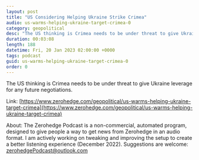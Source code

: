 ```yaml
---
layout: post
title: "US Considering Helping Ukraine Strike Crimea"
audio: us-warms-helping-ukraine-target-crimea-0
category: geopolitical
desc: "The US thinking is Crimea needs to be under threat to give Ukraine leverage for any future negotiations."
duration: 00:03:08
length: 188
datetime: Fri, 20 Jan 2023 02:00:00 +0000
tags: podcast
guid: us-warms-helping-ukraine-target-crimea-0
order: 0
---
```

The US thinking is Crimea needs to be under threat to give Ukraine leverage for any future negotiations.

Link: [https://www.zerohedge.com/geopolitical/us-warms-helping-ukraine-target-crimea](https://www.zerohedge.com/geopolitical/us-warms-helping-ukraine-target-crimea)

About: The Zerohedge Podcast is a non-commercial, automated program, designed to give people a way to get news from Zerohedge in an audio format.  I am actively working on tweaking and improving the setup to create a better listening experience (December 2022).  Suggestions are welcome: [zerohedgePodcast@outlook.com](mailto:zerohedgePodcast@outlook.com)